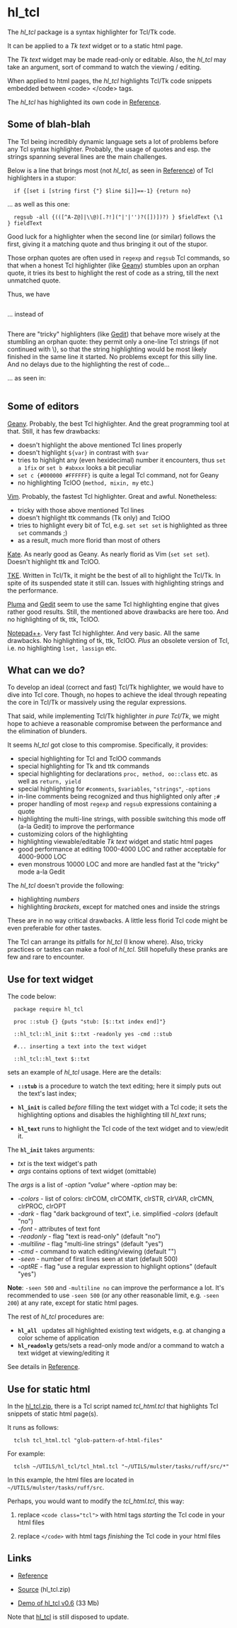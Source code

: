 # hl_tcl

The *hl_tcl* package is a syntax highlighter for Tcl/Tk code.

It can be applied to a *Tk text* widget or to a static html page.

The *Tk text* widget may be made read-only or editable. Also, the *hl_tcl* may take an argument, sort of command to watch the viewing / editing.

When applied to html pages, the *hl_tcl* highlights Tcl/Tk code snippets embedded between &lt;code&gt; &lt;/code&gt; tags.

The *hl_tcl* has highlighted its own code in [Reference](https://aplsimple.github.io/en/tcl/hl_tcl/hl_tcl.html).

## Some of blah-blah

The Tcl being incredibly dynamic language sets a lot of problems before any Tcl syntax highlighter. Probably, the usage of quotes and esp. the strings spanning several lines are the main challenges.

Below is a line that brings most (not *hl_tcl*, as seen in [Reference](https://aplsimple.github.io/en/tcl/hl_tcl/hl_tcl.html)) of Tcl highlighters in a stupor:

      if {[set i [string first {"} $line $i]]==-1} {return no}

... as well as this one:

      regsub -all {(([^A-Z@]|\\@)[.?!]("|'|'')?([])])?) } $fieldText {\1  } fieldText

Good luck for a highlighter when the second line (or similar) follows the first, giving it a matching quote and thus bringing it out of the stupor.
 
Those orphan quotes are often used in `regexp` and `regsub` Tcl commands, so that when a honest Tcl highlighter (like <a href="https://www.geany.org" title="Geany IDE">Geany</a>) stumbles upon an orphan quote, it tries its best to highlight the rest of code as a string, till the next unmatched quote.

Thus, we have

<img src="https://aplsimple.github.io/en/tcl/hl_tcl/files/hltcl1.png" class="media" alt="">

... instead of

<img src="https://aplsimple.github.io/en/tcl/hl_tcl/files/hltcl2.png" class="media" alt="">

There are "tricky" highlighters (like <a href="https://wiki.gnome.org/Apps/Gedit" title="Gedit editor">Gedit</a>) that behave more wisely at the stumbling an orphan quote: they permit only a one-line Tcl strings (if not continued with \\), so that the string highlighting would be most likely finished in the same line it started. No problems except for this silly line. And no delays due to the highlighting the rest of code...

... as seen in:

<img src="https://aplsimple.github.io/en/tcl/hl_tcl/files/hltcl3.png" class="media" alt="">

## Some of editors

<a href="https://www.geany.org" title="Geany IDE">Geany</a>. Probably, the best Tcl highlighter. And the great programming tool at that. Still, it has few drawbacks:

   * doesn't highlight the above mentioned Tcl lines properly
   * doesn't highlight `${var}` in contrast with `$var`
   * tries to highlight any (even hexidecimal) number it encounters, thus `set a 1fix` or `set b #abxxx` looks a bit peculiar
   * `set c {#000000 #FFFFFF}` is quite a legal Tcl command, not for Geany
   * no highlighting TclOO (`method, mixin, my` etc.)

<a href="http://www.vim.org/" title="Vim editor">Vim</a>. Probably, the fastest Tcl highlighter. Great and awful. Nonetheless:

   * tricky with those above mentioned Tcl lines
   * doesn't highlight ttk commands (Tk only) and TclOO
   * tries to highlight every bit of Tcl, e.g. `set set set` is highlighted as three `set` commands ;)
   * as a result, much more florid than most of others

<a href="https://kate-editor.org" title="Kate editor">Kate</a>. As nearly good as Geany. As nearly florid as Vim (`set set set`). Doesn't highlight ttk and TclOO.

<a href="https://github.com/phase1geo/tke/" title="TKE editor">TKE</a>. Written in Tcl/Tk, it might be the best of all to highlight the Tcl/Tk. In spite of its suspended state it still can. Issues with highlighting strings and the performance.

<a href="http://mate-desktop.org" title="Pluma editor">Pluma</a> and <a href="https://wiki.gnome.org/Apps/Gedit" title="Gedit editor">Gedit</a> seem to use the same Tcl highlighting engine that gives rather good results. Still, the mentioned above drawbacks are here too. And no highlighting of tk, ttk, TclOO.

<a href="https://notepad-plus-plus.org/" title="Notepad++ official site">Notepad++</a>. Very fast Tcl highlighter. And very basic. All the same drawbacks. No highlighting of tk, ttk, TclOO. *Plus* an obsolete version of Tcl, i.e. no highlighting `lset, lassign` etc.

## What can we do?

To develop an ideal (correct and fast) Tcl/Tk highlighter, we would have to dive into Tcl core. Though, no hopes to achieve the ideal through repeating the core in Tcl/Tk or massively using the regular expressions.

That said, while implementing Tcl/Tk highlighter *in pure Tcl/Tk*, we might hope to achieve a reasonable compromise between the performance and the elimination of blunders.

It seems *hl_tcl* got close to this compromise. Specifically, it provides:

  * special highlighting for Tcl and TclOO commands
  * special highlighting for Tk and ttk commands
  * special highlighting for declarations `proc, method, oo::class` etc. as well as `return, yield`
  * special highlighting for `#comments`, `$variables`, `"strings"`, `-options`
  * in-line comments being recognized and thus highlighted only after `;#`
  * proper handling of most `regexp` and `regsub` expressions containing a quote
  * highlighting the multi-line strings, with possible switching this mode off (a-la Gedit) to improve the performance
  * customizing colors of the highlighting
  * highlighting viewable/editable *Tk text* widget and static html pages
  * good performance at editing 1000-4000 LOC and rather acceptable for 4000-9000 LOC
  * even monstrous 10000 LOC and more are handled fast at the "tricky" mode a-la Gedit
	
The *hl_tcl* doesn't provide the following:

  * highlighting *numbers*
  * highlighting *brackets*, except for matched ones and inside the strings

These are in no way critical drawbacks. A little less florid Tcl code might be even preferable for other tastes.

The Tcl can arrange its pitfalls for *hl_tcl* (I know where). Also, tricky practices or tastes can make a fool of *hl_tcl*. Still hopefully these pranks are few and rare to encounter.

## Use for text widget

The code below:

      package require hl_tcl

      proc ::stub {} {puts "stub: [$::txt index end]"}

      ::hl_tcl::hl_init $::txt -readonly yes -cmd ::stub

      #... inserting a text into the text widget

      ::hl_tcl::hl_text $::txt

sets an example of *hl_tcl* usage. Here are the details:

  * **`::stub`** is a procedure to watch the text editing; here it simply puts out the text's last index;

  * **`hl_init`** is called *before* filling the text widget with a Tcl code; it sets the highlighting options and disables the highlighting till *hl_text* runs;

  * **`hl_text`** runs to highlight the Tcl code of the text widget and to view/edit it.

The **`hl_init`** takes arguments:

   * *txt* is the text widget's path
   * *args* contains options of text widget (omittable)

The *args* is a list of *-option "value"* where *-option* may be:

   * *-colors* - list of colors: clrCOM, clrCOMTK, clrSTR, clrVAR, clrCMN, clrPROC, clrOPT
   * *-dark* - flag "dark background of text", i.e. simplified *-colors* (default "no")
   * *-font* - attributes of text font
   * *-readonly* - flag "text is read-only" (default "no")
   * *-multiline* - flag "multi-line strings" (default "yes")
   * *-cmd* - command to watch editing/viewing (default "")
   * *-seen* - number of first lines seen at start (default 500)
   * *-optRE* - flag "use a regular expression to highlight options" (default "yes")

**Note**: `-seen 500` and `-multiline no` can improve the performance a lot. It's recommended to use `-seen 500` (or any other reasonable limit, e.g. `-seen 200`) at any rate, except for static html pages.

The rest of *hl_tcl* procedures are:

   *  **`hl_all `** updates all highlighted existing text widgets, e.g. at changing a color scheme of application
   *  **`hl_readonly`** gets/sets a read-only mode and/or a command to watch a text widget at viewing/editing it

See details in [Reference](https://aplsimple.github.io/en/tcl/hl_tcl/hl_tcl.html).


## Use for static html

In the [hl_tcl.zip](https://chiselapp.com/user/aplsimple/repository/hl_tcl/download), there is a Tcl script named *tcl_html.tcl* that highlights Tcl snippets of static html page(s). 

It runs as follows:

      tclsh tcl_html.tcl "glob-pattern-of-html-files"

For example:

      tclsh ~/UTILS/hl_tcl/tcl_html.tcl "~/UTILS/mulster/tasks/ruff/src/*"

In this example, the html files are located in `~/UTILS/mulster/tasks/ruff/src`.

Perhaps, you would want to modify the *tcl_html.tcl*, this way:

  1. replace `<code class="tcl">` with html tags *starting* the Tcl code in your html files

  2. replace `</code>` with html tags *finishing* the Tcl code in your html files

## Links

  * [Reference](https://aplsimple.github.io/en/tcl/hl_tcl/hl_tcl.html)

  * [Source](https://chiselapp.com/user/aplsimple/repository/hl_tcl/download) (hl_tcl.zip)

  * [Demo of hl_tcl v0.6](https://github.com/aplsimple/hl_tcl/releases/download/hl_tcl-0.6/hl_tcl-0.6.mp4) (33 Mb)

Note that [hl_tcl](https://aplsimple.github.io/en/tcl/hl_tcl/hl_tcl.html) is still disposed to update.
